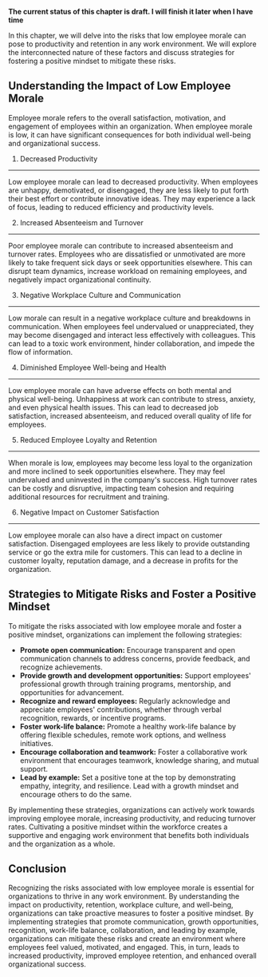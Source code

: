 **The current status of this chapter is draft. I will finish it later when I have time**

In this chapter, we will delve into the risks that low employee morale can pose to productivity and retention in any work environment. We will explore the interconnected nature of these factors and discuss strategies for fostering a positive mindset to mitigate these risks.

Understanding the Impact of Low Employee Morale
-----------------------------------------------

Employee morale refers to the overall satisfaction, motivation, and engagement of employees within an organization. When employee morale is low, it can have significant consequences for both individual well-being and organizational success.

1. Decreased Productivity
-------------------------

Low employee morale can lead to decreased productivity. When employees are unhappy, demotivated, or disengaged, they are less likely to put forth their best effort or contribute innovative ideas. They may experience a lack of focus, leading to reduced efficiency and productivity levels.

2. Increased Absenteeism and Turnover
-------------------------------------

Poor employee morale can contribute to increased absenteeism and turnover rates. Employees who are dissatisfied or unmotivated are more likely to take frequent sick days or seek opportunities elsewhere. This can disrupt team dynamics, increase workload on remaining employees, and negatively impact organizational continuity.

3. Negative Workplace Culture and Communication
-----------------------------------------------

Low morale can result in a negative workplace culture and breakdowns in communication. When employees feel undervalued or unappreciated, they may become disengaged and interact less effectively with colleagues. This can lead to a toxic work environment, hinder collaboration, and impede the flow of information.

4. Diminished Employee Well-being and Health
--------------------------------------------

Low employee morale can have adverse effects on both mental and physical well-being. Unhappiness at work can contribute to stress, anxiety, and even physical health issues. This can lead to decreased job satisfaction, increased absenteeism, and reduced overall quality of life for employees.

5. Reduced Employee Loyalty and Retention
-----------------------------------------

When morale is low, employees may become less loyal to the organization and more inclined to seek opportunities elsewhere. They may feel undervalued and uninvested in the company's success. High turnover rates can be costly and disruptive, impacting team cohesion and requiring additional resources for recruitment and training.

6. Negative Impact on Customer Satisfaction
-------------------------------------------

Low employee morale can also have a direct impact on customer satisfaction. Disengaged employees are less likely to provide outstanding service or go the extra mile for customers. This can lead to a decline in customer loyalty, reputation damage, and a decrease in profits for the organization.

Strategies to Mitigate Risks and Foster a Positive Mindset
----------------------------------------------------------

To mitigate the risks associated with low employee morale and foster a positive mindset, organizations can implement the following strategies:

* **Promote open communication:** Encourage transparent and open communication channels to address concerns, provide feedback, and recognize achievements.
* **Provide growth and development opportunities:** Support employees' professional growth through training programs, mentorship, and opportunities for advancement.
* **Recognize and reward employees:** Regularly acknowledge and appreciate employees' contributions, whether through verbal recognition, rewards, or incentive programs.
* **Foster work-life balance:** Promote a healthy work-life balance by offering flexible schedules, remote work options, and wellness initiatives.
* **Encourage collaboration and teamwork:** Foster a collaborative work environment that encourages teamwork, knowledge sharing, and mutual support.
* **Lead by example:** Set a positive tone at the top by demonstrating empathy, integrity, and resilience. Lead with a growth mindset and encourage others to do the same.

By implementing these strategies, organizations can actively work towards improving employee morale, increasing productivity, and reducing turnover rates. Cultivating a positive mindset within the workforce creates a supportive and engaging work environment that benefits both individuals and the organization as a whole.

Conclusion
----------

Recognizing the risks associated with low employee morale is essential for organizations to thrive in any work environment. By understanding the impact on productivity, retention, workplace culture, and well-being, organizations can take proactive measures to foster a positive mindset. By implementing strategies that promote communication, growth opportunities, recognition, work-life balance, collaboration, and leading by example, organizations can mitigate these risks and create an environment where employees feel valued, motivated, and engaged. This, in turn, leads to increased productivity, improved employee retention, and enhanced overall organizational success.
